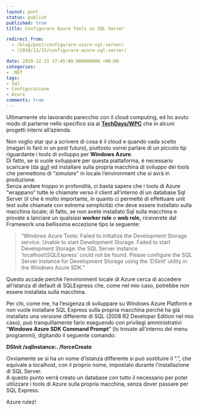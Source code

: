 ```yaml
---
layout: post
status: publish
published: true
title: Configurare Azure Tools su SQL Server

redirect_from: 
  - /blog/post/configurare-azure-sql-server/
  - /2010/12/15/configurare-azure-sql-server/

date: 2010-12-15 17:45:00.000000000 +00:00
categories:
- .NET
tags:
- Sql
- Configurazione
- Azure
comments: true
---
```

<p>Ultimamente sto lavorando parecchio con il cloud computing, ed ho avuto modo di parlarne nello specifico sia ai <strong><a title="TechDays and Azure" href="http://tostring.it/blog/post/23-24-25-novembre-techdayswpc/" target="_blank">TechDays/WPC</a></strong> che in alcuni progetti interni all’azienda. </p>  <p>Non voglio star qui a scrivere di cosa è il cloud e quando vada scelto (magari lo farò in un post futuro), piuttosto vorrei parlare di un piccolo tip riguardante i tools di sviluppo per <strong>Windows Azure</strong>.     <br />Di fatto, se si vuole sviluppare per questa piattaforma, è necessario scaricare (da <a title="Windows Azure tools" href="http://www.microsoft.com/windowsazure/" rel="nofollow" target="_blank">qui</a>) ed installare sulla propria macchina di sviluppo dei tools che permettono di “<em>simulare</em>” in locale l’environment che si avrà in produzione.     <br />Senza andare troppo in profondità, ci basta sapere che i tools di Azure “wrappano” tutte le chiamate verso il client all’interno di un database Sql Server (il che è molto importante, in quanto ci permette di effettuare unit test sulle chiamate con estrema semplicità) che deve essere installato sulla macchina locale; di fatto, se non avete installato Sql sulla macchina e provate a lanciare un qualsiasi <b>worker role</b> o <b>web role,</b> riceverete dal Framework una bellissima eccezione tipo la seguente:</p>  <blockquote>   <p>“Windows Azure Tools: Failed to initialize the Development Storage service. Unable to start Development Storage. Failed to start Development Storage: the SQL Server instance ‘localhost\SQLExpress’ could not be found. Please configure the SQL Server instance for Development Storage using the ‘DSInit’ utility in the Windows Azure SDK.”</p> </blockquote>  <p>Questo accade perchè l’environment locale di Azure cerca di accedere all’istanza di default di SQLExpress che, come nel mio caso, potrebbe non essere installata sulla macchina.</p>  <p>Per chi, come me, ha l’esigenza di sviluppare su Windows Azure Platform e non vuole installare SQL Express sulla propria macchina perchè ha già installato una versione differente di SQL (2008 R2 Developer Edition nel mio caso), può tranquillamente farlo eseguendo con privilegi amministrativi “<strong>Windows Azure SDK Command Prompt</strong>” (lo trovate all’interno del menu programmi), digitando il seguente comando:</p>  <p><strong>DSInit /sqlInstance:. /forceCreate</strong></p>  <p>Ovviamente se si ha un nome d’istanza differente si può sostituire il “.”, che equivale a localhost, con il proprio nome, impostato durante l’installazione di SQL Server.    <br />A questo punto verrà creato un database con tutto il necessario per poter utilizzare i tools di Azure sulla propria macchina, senza dover passare per SQL Express.</p>  <p>Azure rulez!</p>
